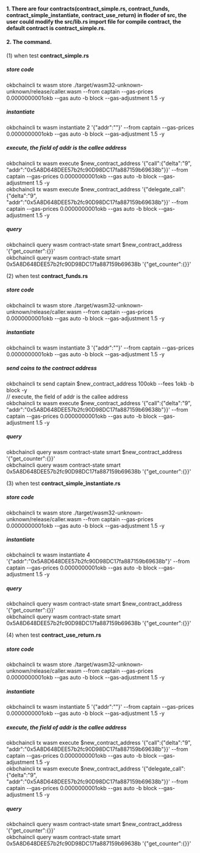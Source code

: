 #### 1. There are four contracts(contract_simple.rs, contract_funds, contract_simple_instantiate, contract_use_return) in floder of src, the user could modify the src/lib.rs import file for compile contract, the default contract is contract_simple.rs.

#### 2. The command.

(1) when test **contract_simple.rs**  
##### store code  
okbchaincli tx wasm store ./target/wasm32-unknown-unknown/release/caller.wasm --from captain --gas-prices 0.0000000001okb --gas auto -b block --gas-adjustment 1.5 -y  
##### instantiate  
okbchaincli tx wasm instantiate 2 '{"addr":""}' --from captain --gas-prices 0.0000000001okb --gas auto -b block --gas-adjustment 1.5 -y  
##### execute, the field of addr is the callee address  
okbchaincli tx wasm execute $new_contract_address '{"call":{"delta":"9", "addr":"0x5A8D648DEE57b2fc90D98DC17fa887159b69638b"}}' --from captain --gas-prices 0.0000000001okb --gas auto -b block --gas-adjustment 1.5 -y  
okbchaincli tx wasm execute $new_contract_address '{"delegate_call":{"delta":"9", "addr":"0x5A8D648DEE57b2fc90D98DC17fa887159b69638b"}}' --from captain --gas-prices 0.0000000001okb --gas auto -b block --gas-adjustment 1.5 -y  
##### query  
okbchaincli query wasm contract-state smart $new_contract_address '{"get_counter":{}}'  
okbchaincli query wasm contract-state smart 0x5A8D648DEE57b2fc90D98DC17fa887159b69638b '{"get_counter":{}}'  

(2) when test **contract_funds.rs**  
##### store code  
okbchaincli tx wasm store ./target/wasm32-unknown-unknown/release/caller.wasm --from captain --gas-prices 0.0000000001okb --gas auto -b block --gas-adjustment 1.5 -y  
##### instantiate  
okbchaincli tx wasm instantiate 3 '{"addr":""}' --from captain --gas-prices 0.0000000001okb --gas auto -b block --gas-adjustment 1.5 -y  
##### send coins to the contract address  
okbchaincli tx send captain $new_contract_address 100okb --fees 1okb -b block -y  
// execute, the field of addr is the callee address  
okbchaincli tx wasm execute $new_contract_address '{"call":{"delta":"9", "addr":"0x5A8D648DEE57b2fc90D98DC17fa887159b69638b"}}' --from captain --gas-prices 0.0000000001okb --gas auto -b block --gas-adjustment 1.5 -y  
##### query  
okbchaincli query wasm contract-state smart $new_contract_address '{"get_counter":{}}'  
okbchaincli query wasm contract-state smart 0x5A8D648DEE57b2fc90D98DC17fa887159b69638b '{"get_counter":{}}'  

(3) when test **contract_simple_instantiate.rs**  
##### store code  
okbchaincli tx wasm store ./target/wasm32-unknown-unknown/release/caller.wasm --from captain --gas-prices 0.0000000001okb --gas auto -b block --gas-adjustment 1.5 -y  
##### instantiate  
okbchaincli tx wasm instantiate 4 '{"addr":"0x5A8D648DEE57b2fc90D98DC17fa887159b69638b"}' --from captain --gas-prices 0.0000000001okb --gas auto -b block --gas-adjustment 1.5 -y  
##### query  
okbchaincli query wasm contract-state smart $new_contract_address '{"get_counter":{}}'  
okbchaincli query wasm contract-state smart 0x5A8D648DEE57b2fc90D98DC17fa887159b69638b '{"get_counter":{}}'  

(4) when test **contract_use_return.rs**  
##### store code  
okbchaincli tx wasm store ./target/wasm32-unknown-unknown/release/caller.wasm --from captain --gas-prices 0.0000000001okb --gas auto -b block --gas-adjustment 1.5 -y  
##### instantiate  
okbchaincli tx wasm instantiate 5 '{"addr":""}' --from captain --gas-prices 0.0000000001okb --gas auto -b block --gas-adjustment 1.5 -y  
##### execute, the field of addr is the callee address  
okbchaincli tx wasm execute $new_contract_address '{"call":{"delta":"9", "addr":"0x5A8D648DEE57b2fc90D98DC17fa887159b69638b"}}' --from captain --gas-prices 0.0000000001okb --gas auto -b block --gas-adjustment 1.5 -y  
okbchaincli tx wasm execute $new_contract_address '{"delegate_call":{"delta":"9", "addr":"0x5A8D648DEE57b2fc90D98DC17fa887159b69638b"}}' --from captain --gas-prices 0.0000000001okb --gas auto -b block --gas-adjustment 1.5 -y  
##### query  
okbchaincli query wasm contract-state smart $new_contract_address '{"get_counter":{}}'  
okbchaincli query wasm contract-state smart 0x5A8D648DEE57b2fc90D98DC17fa887159b69638b '{"get_counter":{}}'  